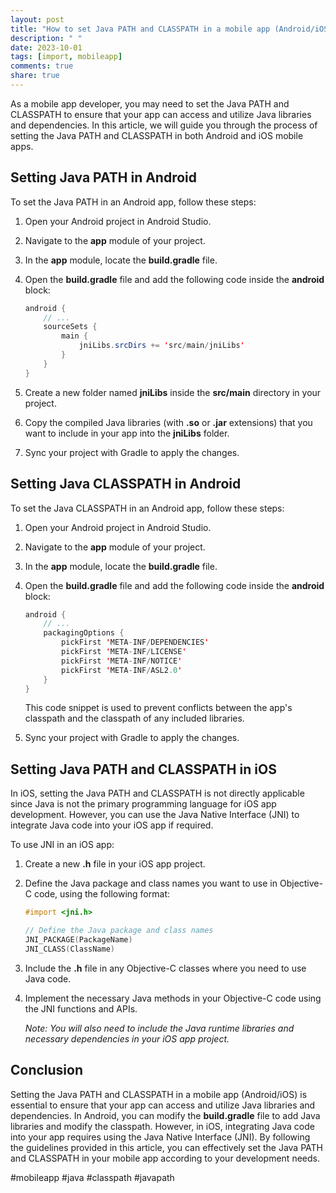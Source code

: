 ```yaml
---
layout: post
title: "How to set Java PATH and CLASSPATH in a mobile app (Android/iOS)"
description: " "
date: 2023-10-01
tags: [import, mobileapp]
comments: true
share: true
---
```


As a mobile app developer, you may need to set the Java PATH and CLASSPATH to ensure that your app can access and utilize Java libraries and dependencies. In this article, we will guide you through the process of setting the Java PATH and CLASSPATH in both Android and iOS mobile apps.

## Setting Java PATH in Android

To set the Java PATH in an Android app, follow these steps:

1. Open your Android project in Android Studio.

2. Navigate to the **app** module of your project.

3. In the **app** module, locate the **build.gradle** file.

4. Open the **build.gradle** file and add the following code inside the **android** block:

   ```java
   android {
       // ...
       sourceSets {
           main {
               jniLibs.srcDirs += 'src/main/jniLibs'
           }
       }
   }
   ```

5. Create a new folder named **jniLibs** inside the **src/main** directory in your project.

6. Copy the compiled Java libraries (with **.so** or **.jar** extensions) that you want to include in your app into the **jniLibs** folder.

7. Sync your project with Gradle to apply the changes.

## Setting Java CLASSPATH in Android

To set the Java CLASSPATH in an Android app, follow these steps:

1. Open your Android project in Android Studio.

2. Navigate to the **app** module of your project.

3. In the **app** module, locate the **build.gradle** file.

4. Open the **build.gradle** file and add the following code inside the **android** block:

   ```java
   android {
       // ...
       packagingOptions {
           pickFirst 'META-INF/DEPENDENCIES'
           pickFirst 'META-INF/LICENSE'
           pickFirst 'META-INF/NOTICE'
           pickFirst 'META-INF/ASL2.0'
       }
   }
   ```

   This code snippet is used to prevent conflicts between the app's classpath and the classpath of any included libraries.

5. Sync your project with Gradle to apply the changes.

## Setting Java PATH and CLASSPATH in iOS

In iOS, setting the Java PATH and CLASSPATH is not directly applicable since Java is not the primary programming language for iOS app development. However, you can use the Java Native Interface (JNI) to integrate Java code into your iOS app if required.

To use JNI in an iOS app:

1. Create a new **.h** file in your iOS app project.

2. Define the Java package and class names you want to use in Objective-C code, using the following format:

   ```objectivec
   #import <jni.h>
   
   // Define the Java package and class names
   JNI_PACKAGE(PackageName)
   JNI_CLASS(ClassName)
   ```

3. Include the **.h** file in any Objective-C classes where you need to use Java code.

4. Implement the necessary Java methods in your Objective-C code using the JNI functions and APIs.

   _Note: You will also need to include the Java runtime libraries and necessary dependencies in your iOS app project._

## Conclusion

Setting the Java PATH and CLASSPATH in a mobile app (Android/iOS) is essential to ensure that your app can access and utilize Java libraries and dependencies. In Android, you can modify the **build.gradle** file to add Java libraries and modify the classpath. However, in iOS, integrating Java code into your app requires using the Java Native Interface (JNI). By following the guidelines provided in this article, you can effectively set the Java PATH and CLASSPATH in your mobile app according to your development needs.

#mobileapp #java #classpath #javapath